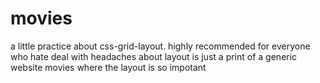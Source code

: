 # movies
a little practice about css-grid-layout. highly recommended for everyone who hate deal with headaches about layout
is just a print of a generic website movies 
where the layout is so impotant
